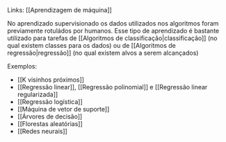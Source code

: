---
---

Links: [[Aprendizagem de máquina]]

No aprendizado supervisionado os dados utilizados nos algoritmos foram previamente rotuládos por humanos. Esse tipo de aprendizado é bastante utilizado para tarefas de [[Algoritmos de classificação|classificação]] (no qual existem classes para os dados) ou de [[Algoritmos de regressão|regressão]] (no qual existem alvos a serem alcançados)

Exemplos:

- [[K visinhos próximos]]
- [[Regressão linear]], [[Regressão polinomial]] e [[Regressão linear regularizada]]
- [[Regressão logística]]
- [[Máquina de vetor de suporte]]
- [[Árvores de decisão]]
- [[Florestas aleatórias]]
- [[Redes neurais]] 
